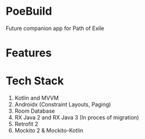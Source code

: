 # PoeBuild

Future companion app for Path of Exile

# Features

# Tech Stack

1. Kotlin and MVVM
2. Androidx (Constraint Layouts, Paging)
2. Room Database
3. RX Java 2 and RX Java 3 (In proces of migration)
4. Retrofit 2
5. Mockito 2 & Mockito-Kotlin
